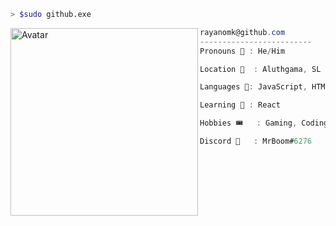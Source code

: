```bash
> $sudo github.exe
```

<img align="left" src="https://avatars.githubusercontent.com/MrBoom461" alt="Avatar" width="300" /> 

```csharp
rayanomk@github.com
-------------------------
Pronouns 🧑 : He/Him

Location 📍  : Aluthgama, SL

Languages 🔮: JavaScript, HTML, CSS

Learning 🏫 : React

Hobbies 🎟   : Gaming, Coding, Playing Guitar

Discord 💬   : MrBoom#6276

```



